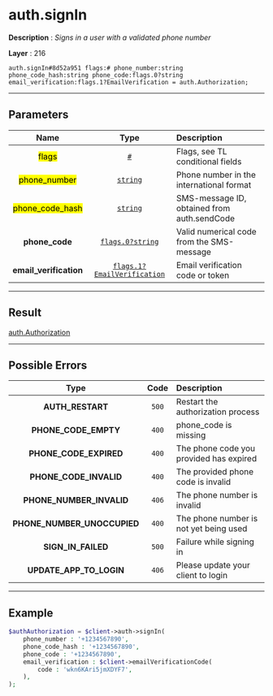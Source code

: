 # auth.signIn

**Description** : *Signs in a user with a validated phone number*

**Layer** : 216

```tl
auth.signIn#8d52a951 flags:# phone_number:string phone_code_hash:string phone_code:flags.0?string email_verification:flags.1?EmailVerification = auth.Authorization;
```

---

## Parameters

| Name | Type | Description |
| :---: | :---: | :--- |
| <mark>flags</mark> | [`#`](type/#) | Flags, see TL conditional fields |
| <mark>phone_number</mark> | [`string`](type/string) | Phone number in the international format |
| <mark>phone_code_hash</mark> | [`string`](type/string) | SMS-message ID, obtained from auth.sendCode |
| **phone_code** | [`flags.0?string`](type/string) | Valid numerical code from the SMS-message |
| **email_verification** | [`flags.1?EmailVerification`](type/EmailVerification) | Email verification code or token |

---

## Result

[auth.Authorization](type/auth.Authorization)

---

## Possible Errors

| Type | Code | Description |
| :---: | :---: | :--- |
| **AUTH_RESTART** | `500` | Restart the authorization process |
| **PHONE_CODE_EMPTY** | `400` | phone_code is missing |
| **PHONE_CODE_EXPIRED** | `400` | The phone code you provided has expired |
| **PHONE_CODE_INVALID** | `400` | The provided phone code is invalid |
| **PHONE_NUMBER_INVALID** | `406` | The phone number is invalid |
| **PHONE_NUMBER_UNOCCUPIED** | `400` | The phone number is not yet being used |
| **SIGN_IN_FAILED** | `500` | Failure while signing in |
| **UPDATE_APP_TO_LOGIN** | `406` | Please update your client to login |

---

## Example

```php
$authAuthorization = $client->auth->signIn(
	phone_number : '+1234567890',
	phone_code_hash : '+1234567890',
	phone_code : '+1234567890',
	email_verification : $client->emailVerificationCode(
		code : 'wkn6KAri5jmXDYF7',
	),
);
```